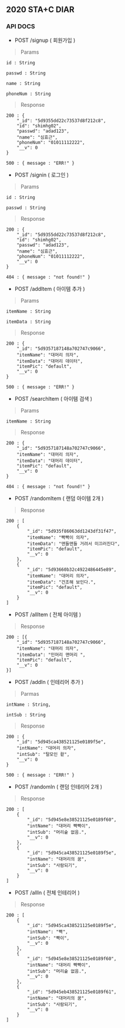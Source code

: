 ## 2020 STA+C DIAR 

### API DOCS

* POST /signup ( 회원가입 )

> Params

    id : String
    
    passwd : String

    name : String

    phoneNum : String

> Response

    200 : {
        "_id": "5d9355dd22c73537d8f212c8",
        "id": "shimhg02",
        "passwd": "adad123",
        "name": "심효근",
        "phoneNum": "01011112222",
        "__v": 0
    }

    500 : { message : "ERR!" }

    
* POST /signin ( 로그인 )

> Params

    id : String
    
    passwd : String

> Response

    200 : {
        "_id": "5d9355dd22c73537d8f212c8",
        "id": "shimhg02",
        "passwd": "adad123",
        "name": "심효근",
        "phoneNum": "01011112222",
        "__v": 0
    }

    404 : { message : "not found!" }


* POST /addItem ( 아이템 추가 )

> Params

    itemName : String

    itemData : String

> Response 

    200 : {
        "_id": "5d9357187148a702747c9066",
        "itemName": "대머리 의자",
        "itemData": "대머리 데이터",
        "itemPic": "default",
        "__v": 0
    }

    500 : { message : "ERR!" }
    
* POST /searchItem ( 아이템 검색 )

> Params

    itemName : String

> Response 

    200 : {
        "_id": "5d9357187148a702747c9066",
        "itemName": "대머리 의자",
        "itemData": "대머리 데이터",
        "itemPic": "default",
        "__v": 0
    }

    404 : { message : "not found!" }

* POST /randomItem ( 랜덤 아이템 2개 )

> Response

    200 : [
        {
            "_id": "5d935f86063dd1243df31f47",
            "itemName": "빡빡이 의자",
            "itemData": "맨들맨들 거려서 미끄러진다",
            "itemPic": "default",
            "__v": 0
        },
        {
            "_id": "5d93660b32c4922486445e89",
            "itemName": "대머리 의자",
            "itemData": "건조해 보인다.",
            "itemPic": "default",
            "__v": 0
        }
    ]

* POST /allItem ( 전체 아이템 )

> Response

    200 : [{
        "_id": "5d9357187148a702747c9066",
        "itemName": "대머리 의자",
        "itemData": "민머리 맨머리 ",
        "itemPic": "default",
        "__v": 0
    }]

* POST /addIn ( 인테리어 추가 )

> Parmas

    intName : String,

    intSub : String

> Response

    200 : {
        "_id": "5d945ca438521125e0189f5e",
        "intName": "대머리 의자",
        "intSub": "탈모인 컽",
        "__v": 0
    }

    500 : { message : "ERR!" }


* POST /randomIn ( 랜덤 인테리어 2개 )

> Response

    200 : [
        {
            "_id": "5d945e8e38521125e0189f60",
            "intName": "대머리 빡빡이",
            "intSub": "머리숱 없음.",
            "__v": 0
        },
        {
            "_id": "5d945ca438521125e0189f5e",
            "intName": "대머리의 꿈",
            "intSub": "사람되기",
            "__v": 0
        }
    ]

* POST /allIn ( 전체 인테리어 )

> Response

    200 : [
        {
            "_id": "5d945ca438521125e0189f5e",
            "intName": "빡",
            "intSub": "빡이",
            "__v": 0
        },
        {
            "_id": "5d945e8e38521125e0189f60",
            "intName": "대머리 빡빡이",
            "intSub": "머리숱 없음.",
            "__v": 0
        },
        {
            "_id": "5d945eb438521125e0189f61",
            "intName": "대머리의 꿈",
            "intSub": "사람되기",
            "__v": 0
        }
    ]